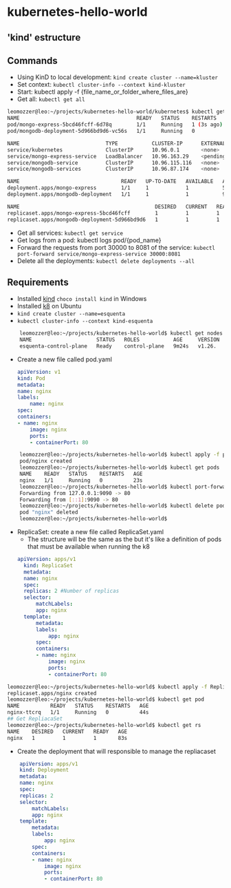 # kubernetes-hello-world

## 'kind' estructure

## Commands

- Using KinD to local development: `kind create cluster --name=kluster`
- Set context: `kubectl cluster-info --context kind-kluster`
- Start: kubectl apply -f {file_name_or_folder_where_files_are}
- Get all: `kubectl get all`

```bash
leomozzer@leo:~/projects/kubernetes-hello-world/kubernetes$ kubectl get all
NAME                                      READY   STATUS    RESTARTS     AGE
pod/mongo-express-5bcd46fcff-6d78q        1/1     Running   1 (3s ago)   5s
pod/mongodb-deployment-5d966bd9d6-vc56s   1/1     Running   0            9s

NAME                            TYPE           CLUSTER-IP      EXTERNAL-IP   PORT(S)          AGE
service/kubernetes              ClusterIP      10.96.0.1       <none>        443/TCP          72m
service/mongo-express-service   LoadBalancer   10.96.163.29    <pending>     8081:30000/TCP   24m
service/mongodb-service         ClusterIP      10.96.115.116   <none>        27017/TCP        27m
service/mongodb-services        ClusterIP      10.96.87.174    <none>        27017/TCP        55m

NAME                                 READY   UP-TO-DATE   AVAILABLE   AGE
deployment.apps/mongo-express        1/1     1            1           5s
deployment.apps/mongodb-deployment   1/1     1            1           9s

NAME                                            DESIRED   CURRENT   READY   AGE
replicaset.apps/mongo-express-5bcd46fcff        1         1         1       5s
replicaset.apps/mongodb-deployment-5d966bd9d6   1         1         1       9s
```

- Get all services: `kubectl get service`
- Get logs from a pod: kubectl logs pod/{pod_name}
- Forward the requests from port 30000 to 8081 of the service: `kubectl port-forward service/mongo-express-service 30000:8081`
- Delete all the deployments: `kubectl delete deployments --all`

## Requirements

- Installed [kind](https://kind.sigs.k8s.io/docs/user/quick-start/) `choco install kind` in Windows
- Installed [k8](https://www.letscloud.io/community/how-to-install-kubernetesk8s-and-docker-on-ubuntu-2004) on Ubuntu
- `kind create cluster --name=esquenta`
- `kubectl cluster-info --context kind-esquenta`

```bash
    leomozzer@leo:~/projects/kubernetes-hello-world$ kubectl get nodes
    NAME                     STATUS   ROLES           AGE     VERSION
    esquenta-control-plane   Ready    control-plane   9m24s   v1.26.
```

- Create a new file called pod.yaml

  ```yaml
  apiVersion: v1
  kind: Pod
  metadata:
  name: nginx
  labels:
      name: nginx
  spec:
  containers:
  - name: nginx
      image: nginx
      ports:
      - containerPort: 80

  ```

```bash
    leomozzer@leo:~/projects/kubernetes-hello-world$ kubectl apply -f pod.yaml
    pod/nginx created
    leomozzer@leo:~/projects/kubernetes-hello-world$ kubectl get pods
    NAME    READY   STATUS    RESTARTS   AGE
    nginx   1/1     Running   0          23s
    leomozzer@leo:~/projects/kubernetes-hello-world$ kubectl port-forward pod/nginx 9090:80
    Forwarding from 127.0.0.1:9090 -> 80
    Forwarding from [::1]:9090 -> 80
    leomozzer@leo:~/projects/kubernetes-hello-world$ kubectl delete pod nginx
    pod "nginx" deleted
    leomozzer@leo:~/projects/kubernetes-hello-world$
```

- ReplicaSet: create a new file called ReplicaSet.yaml
  - The structure will be the same as the but it's like a definition of pods that must be available when running the k8
  ```yaml
  apiVersion: apps/v1
    kind: ReplicaSet
    metadata:
    name: nginx
    spec:
    replicas: 2 #Number of replicas
    selector:
        matchLabels:
        app: nginx
    template:
        metadata:
        labels:
            app: nginx
        spec:
        containers:
        - name: nginx
            image: nginx
            ports:
            - containerPort: 80
  ```

```bash
leomozzer@leo:~/projects/kubernetes-hello-world$ kubectl apply -f ReplicaSet.yaml
replicaset.apps/nginx created
leomozzer@leo:~/projects/kubernetes-hello-world$ kubectl get pod
NAME          READY   STATUS    RESTARTS   AGE
nginx-ttcrq   1/1     Running   0          44s
## Get RepliacaSet
leomozzer@leo:~/projects/kubernetes-hello-world$ kubectl get rs
NAME    DESIRED   CURRENT   READY   AGE
nginx   1         1         1       83s
```

- Create the deployment that will responsible to manage the repliacaset

```yaml
    apiVersion: apps/v1
    kind: Deployment
    metadata:
    name: nginx
    spec:
    replicas: 2
    selector:
        matchLabels:
        app: nginx
    template:
        metadata:
        labels:
            app: nginx
        spec:
        containers:
        - name: nginx
            image: nginx
            ports:
            - containerPort: 80
```
